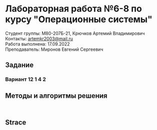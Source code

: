 # Лабораторная работа №6-8 по курсу "Операционные системы"

Студент группы: M80-207Б-21, Крючков Артемий Владимирович\
Контакты: artemkr2003@mail.ru\
Работа выполнена: 17.09.2022\
Преподаватель: Миронов Евгений Сергеевич

## Задание

### Вариант 12 1 4 2



## Методы и алгоритмы решения

```c++

```

```c++

```

## Strace

```txt

```
